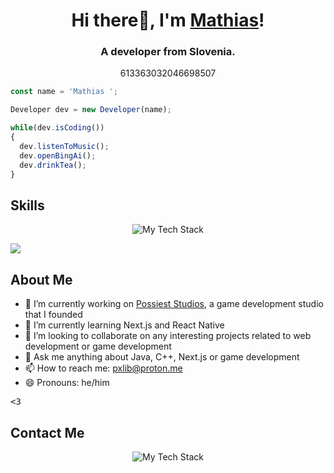<h1 align="center">Hi there👋, I'm <a href="https://mathiasclari.xyz">Mathias</a>!</h1>
<h3 align="center">A developer from Slovenia.</h3>
<p align="center">613363032046698507</p>

```js
const name = 'Mathias ';

Developer dev = new Developer(name);

while(dev.isCoding())
{
  dev.listenToMusic();
  dev.openBingAi();
  dev.drinkTea();
}
```
## Skills
<p align="center">
<img src="https://github-readme-tech-stack.vercel.app/api/cards?title=Languages&align=center&titleAlign=center&lineCount=5&theme=catppuccin_mocha&line1=java,java,faafbd;JavaScript,JavaScript,4cba9c;electron,electron,fed1df;css3,css3,4528dc;&line2=typescript,typescript,e72dbe;html5,html5,c8699a;python,python,a4d383;babel,babel,e42c48;&line3=C++,C++,2528e6;tailwindcss,tailwindcss,3de4b8;rust,rust,7f379f;bootstrap,bootstrap,e09649;&line4=C#,C#,0473ba;PHP,PHP,16d269;GIT,GIT,fa55fa;node.js,node.js,98c59e;&line5=NEXT.JS,NEXT.JS,f8bd48;MARIADB,MARIADB,809284;MYSQL,MYSQL,4c8c19;" alt="My Tech Stack" />


<a href="https://wakatime.com"><img src="https://wakatime.com/share/@MathiasClari/5d520e96-dda3-4b10-95d5-b3539e557aa8.png" /></a>
</p>



## About Me

- 🔭 I’m currently working on [Possiest Studios](https://possiest.com), a game development studio that I founded
- 🌱 I’m currently learning Next.js and React Native
- 👯 I’m looking to collaborate on any interesting projects related to web development or game development
- 💬 Ask me anything about Java, C++, Next.js or game development
- 📫 How to reach me: pxlib@proton.me
- 😄 Pronouns: he/him

<kbd><3</kbd>




## Contact Me
<p align="center">
<img src="https://github-readme-tech-stack.vercel.app/api/cards?title=Social%20Media%20%7C%20@matonsocials&align=center&titleAlign=center&lineCount=1&theme=catppuccin_mocha&line1=Twitter,Twitter,fb795b;Instagram,Instagram,e53cb5;" alt="My Tech Stack" />
</p>
